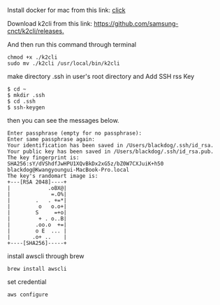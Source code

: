 
Install docker for mac from this link: [click](https://docs.docker.com/docker-for-mac/install/#where-to-go-next)

Download k2cli from this link:  [https://github.com/samsung-cnct/k2cli/releases. ](https://github.com/samsung-cnct/k2cli/releases)

And then run this command through terminal
```
chmod +x ./k2cli
sudo mv ./k2cli /usr/local/bin/k2cli
```

make directory .ssh in user's root directory  and Add SSH rss Key
```
$ cd ~
$ mkdir .ssh
$ cd .ssh
$ ssh-keygen
```

then you can see the messages below.
```
Enter passphrase (empty for no passphrase):
Enter same passphrase again:
Your identification has been saved in /Users/blackdog/.ssh/id_rsa.
Your public key has been saved in /Users/blackdog/.ssh/id_rsa.pub.
The key fingerprint is:
SHA256:sY/dVShdfJwHPU1XQvBkDx2xG5z/bZ0W7CXJuiK+h50 blackdog@Kwangyoungui-MacBook-Pro.local
The key's randomart image is:
+---[RSA 2048]----+
|            .oBX@|
|             =.O%|
|        .   . +=*|
|         o   o.o+|
|        S     =+o|
|         + . o..B|
|        .oo.o  +=|
|        o E  ... |
|       .o+ ..    |
+----[SHA256]-----+
```

install awscli through brew
```
brew install awscli
```

set credential
```
aws configure
```
